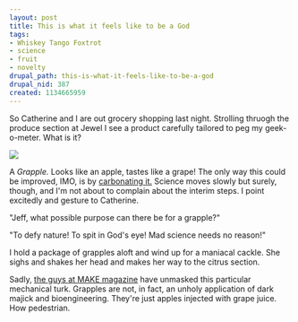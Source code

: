 ```yaml
--- 
layout: post
title: This is what it feels like to be a God
tags: 
- Whiskey Tango Foxtrot
- science
- fruit
- novelty
drupal_path: this-is-what-it-feels-like-to-be-a-god
drupal_nid: 387
created: 1134665959
---
```

So Catherine and I are out grocery shopping last night. Strolling thruogh the produce section at Jewel I see a product carefully tailored to peg my geek-o-meter. What is it?

<a href="http://www.grapplefruits.com">![](/files/packaging-both.jpg)</a>

A <i>Grapple.</i> Looks like an apple, tastes like a grape! The only way this could be improved, IMO, is by <a href="http://www.fizzyfruit.com/OurProducts.htm">carbonating it.</a> Science moves slowly but surely, though, and I'm not about to complain about the interim steps. I point excitedly and gesture to Catherine.

"Jeff, what possible purpose can there be for a grapple?"

"To defy nature! To spit in God's eye! Mad science needs no reason!"

I hold a package of grapples aloft and wind up for a maniacal cackle. She sighs and shakes her head and makes her way to the citrus section.

Sadly, <a href="http://www.makezine.com/blog/archive/2005/03/grapple.html">the guys at MAKE magazine</a> have unmasked this particular mechanical turk. Grapples are not, in fact, an unholy application of dark majick and bioengineering. They're just apples injected with grape juice. How pedestrian.
